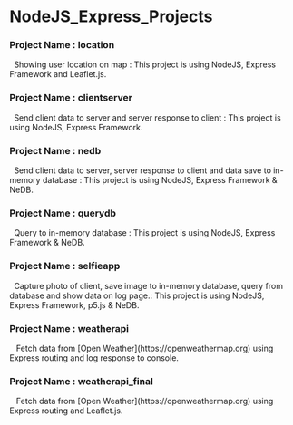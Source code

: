 # NodeJS_Express_Projects
<h3>Project Name : location</h3>
&nbsp;&nbsp;Showing user location on map : This project is using NodeJS, Express Framework and Leaflet.js.<br />

<h3>Project Name : clientserver</h3>
&nbsp;&nbsp;Send client data to server and server response to client : This project is using NodeJS, Express Framework.<br />

<h3>Project Name : nedb</h3>
&nbsp;&nbsp;Send client data to server, server response to client and data save to in-memory database : This project is using NodeJS, Express Framework & NeDB.<br />

<h3>Project Name : querydb</h3>
&nbsp;&nbsp;Query to in-memory database : This project is using NodeJS, Express Framework & NeDB.<br />

<h3>Project Name : selfieapp</h3>
&nbsp;&nbsp;Capture photo of client, save image to in-memory database, query from database and show data on log page.: This project is using NodeJS, Express Framework, 
p5.js & NeDB.<br />

<h3>Project Name : weatherapi</h3>
&nbsp;&nbsp; Fetch data from [Open Weather](https://openweathermap.org) using Express routing and log response to console.<br />

<h3>Project Name : weatherapi_final</h3>
&nbsp;&nbsp; Fetch data from [Open Weather](https://openweathermap.org) using Express routing and Leaflet.js.<br />



